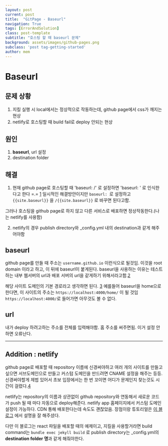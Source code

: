 ```yaml
---
layout: post
current: post
title:  "GitPage - Baseurl"
navigation: True
tags: [ErrorAndSolution]
class: post-template
subtitle: "호스팅 할 때 baseurl 문제"
background: assets/images/github-pages.png
subclass: 'post tag-getting-started'
author: mem
---
```



Baseurl
=======

## 문제 상황

1. 지킬 실행 시 local에서는 정상적으로 작동하는데, github page에서 css가 깨지는 현상
2. netlify로 호스팅할 때 build fail로 deploy 안되는 현상

## 원인

1. **baseurl**, url 설정
2. destination folder

## 해결

1. 현재 github page로 호스팅할 때 'baseurl: /' 로 설정하면 'baseurl: ' 로 인식한다고 한다 =.= [1][1]
일시적인 해결방안이지만 `baseurl: `로 설정하고 `{{site.baseurl}}` 을 `/{{site.baseurl}}` 로 바꾸면 된다고함.

그러나 호스팅을 github page로 하지 않고 다른 서비스로 배포하면 정상작동한다.(나는 netlify를 사용함)

2. netlify의 경우 publish directory와 _config.yml 내의 destination과 같게 해주어야함

## baseurl

github page를 만들 때 주소는
`username.github.io` 이런식으로 될것임. 이것을 root domain 이라고 하고, 이 뒤에 baseurl이 붙게된다.
baseurl을 사용하는 이유는 테스트하는 내부 웹서버의 url과 배포 서버의 url을 같게하기 위해서라고함.[2][2]

해당 사이트 도메인의 기본 경로라고 생각하면 된다. [3][3] 예를들어 baseurl을 home으로 한다면, 이 사이트의 주소는 `https://localhost:4000/home/` 이 될 것임 `https://localhost:4000/`로 들어가면 아무것도 볼 수 없다.

## url

내가 deploy 하려고하는 주소를 전체를 입력해야함. 홈 주소를 써주면됨. 이거 설정 안하면 오류난다.

***

## Addition : netlify

github page로 배포할 때 repository 이름에 신경써야하고 여러 개의 사이트를 만들고싶으면 서브도메인으로 만들고 커스텀 도메인을 만드려면 CNAME 설정을 해주는 등등. 신경써야할게 제법 있어서 초보 입장에서는 한 번 꼬이면 어디가 문제인지 찾는것도 시간이 걸렸다.[4][4]

netlify는 repository의 이름과 상관없이 github repository와 연동해서 새로운 코드가 push 될 때 마다 자동으로 deploy해준다. netlify app 홈페이지에서 커스텀 도메인 설정이 가능하다. CDN 통해 배포한다는데 속도도 괜찮았음. 장점이랑 튜토리얼은 [이 블로그](https://blog.outsider.ne.kr/1417) 에서 설명을 잘 해주셨다.

다만 이 블로그는 react 파일을 배포할 때의 예제이고, 지킬을 사용할거라면 build command는 `bundle exec jekyll build` 로 publish directory는 _config.yml의 **destination folder 명**과 같게 해줘야한다.

[1]: https://github.com/jekyll/jekyll/pull/235
[2]: https://kairos03.github.io/jekyll/2017/09/11/learing-Up-Confusion-Around-baseurl.html#fn:1
[3]: http://blog.saltfactory.net/setting-domain-name-in-github-pages-via-cname/
[4]: https://github.com/github/pages-gem/issues/350#issuecomment-317234161



